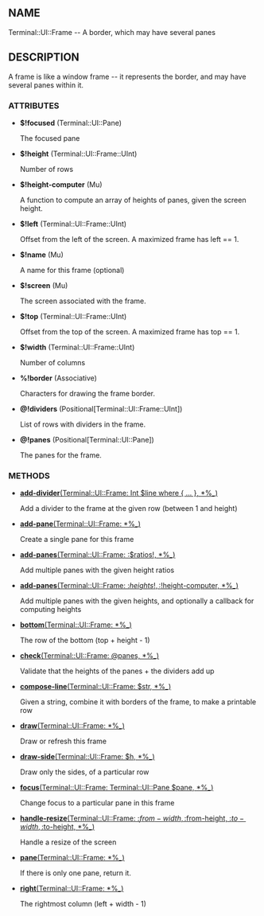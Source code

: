 ## NAME

Terminal::UI::Frame -- A border, which may have several panes

## DESCRIPTION

A frame is like a window frame -- it represents the border, and may have several panes within it.

### ATTRIBUTES

* **$!focused** (Terminal::UI::Pane)

  The focused pane

* **$!height** (Terminal::UI::Frame::UInt)

  Number of rows

* **$!height-computer** (Mu)

  A function to compute an array of heights of panes, given the screen height.

* **$!left** (Terminal::UI::Frame::UInt)

  Offset from the left of the screen. A maximized frame has left == 1.

* **$!name** (Mu)

  A name for this frame (optional)

* **$!screen** (Mu)

  The screen associated with the frame.

* **$!top** (Terminal::UI::Frame::UInt)

  Offset from the top of the screen. A maximized frame has top == 1.

* **$!width** (Terminal::UI::Frame::UInt)

  Number of columns

* **%!border** (Associative)

  Characters for drawing the frame border.

* **@!dividers** (Positional[Terminal::UI::Frame::UInt])

  List of rows with dividers in the frame.

* **@!panes** (Positional[Terminal::UI::Pane])

  The panes for the frame.


### METHODS

* [**add-divider**(Terminal::UI::Frame: Int $line where { ... }, *%_)](https://git.sr.ht/~bduggan/raku-terminal-ui/tree/master/lib/Terminal/UI/Frame.rakumod#L61)

  Add a divider to the frame at the given row (between 1 and height)

* [**add-pane**(Terminal::UI::Frame: *%_)](https://git.sr.ht/~bduggan/raku-terminal-ui/tree/master/lib/Terminal/UI/Frame.rakumod#L112)

  Create a single pane for this frame

* [**add-panes**(Terminal::UI::Frame: :$ratios!, *%_)](https://git.sr.ht/~bduggan/raku-terminal-ui/tree/master/lib/Terminal/UI/Frame.rakumod#L118)

  Add multiple panes with the given height ratios

* [**add-panes**(Terminal::UI::Frame: :$heights!, :$!height-computer, *%_)](https://git.sr.ht/~bduggan/raku-terminal-ui/tree/master/lib/Terminal/UI/Frame.rakumod#L139)

  Add multiple panes with the given heights, and optionally a callback for computing heights

* [**bottom**(Terminal::UI::Frame: *%_)](https://git.sr.ht/~bduggan/raku-terminal-ui/tree/master/lib/Terminal/UI/Frame.rakumod#L51)

  The row of the bottom (top + height - 1)

* [**check**(Terminal::UI::Frame: @panes, *%_)](https://git.sr.ht/~bduggan/raku-terminal-ui/tree/master/lib/Terminal/UI/Frame.rakumod#L67)

  Validate that the heights of the panes + the dividers add up

* [**compose-line**(Terminal::UI::Frame: $str, *%_)](https://git.sr.ht/~bduggan/raku-terminal-ui/tree/master/lib/Terminal/UI/Frame.rakumod#L107)

  Given a string, combine it with borders of the frame, to make a printable row

* [**draw**(Terminal::UI::Frame: *%_)](https://git.sr.ht/~bduggan/raku-terminal-ui/tree/master/lib/Terminal/UI/Frame.rakumod#L85)

  Draw or refresh this frame

* [**draw-side**(Terminal::UI::Frame: $h, *%_)](https://git.sr.ht/~bduggan/raku-terminal-ui/tree/master/lib/Terminal/UI/Frame.rakumod#L101)

  Draw only the sides, of a particular row

* [**focus**(Terminal::UI::Frame: Terminal::UI::Pane $pane, *%_)](https://git.sr.ht/~bduggan/raku-terminal-ui/tree/master/lib/Terminal/UI/Frame.rakumod#L154)

  Change focus to a particular pane in this frame

* [**handle-resize**(Terminal::UI::Frame: :$from-width, :$from-height, :$to-width, :$to-height, *%_)](https://git.sr.ht/~bduggan/raku-terminal-ui/tree/master/lib/Terminal/UI/Frame.rakumod#L167)

  Handle a resize of the screen

* [**pane**(Terminal::UI::Frame: *%_)](https://git.sr.ht/~bduggan/raku-terminal-ui/tree/master/lib/Terminal/UI/Frame.rakumod#L191)

  If there is only one pane, return it.

* [**right**(Terminal::UI::Frame: *%_)](https://git.sr.ht/~bduggan/raku-terminal-ui/tree/master/lib/Terminal/UI/Frame.rakumod#L56)

  The rightmost column (left + width - 1)
